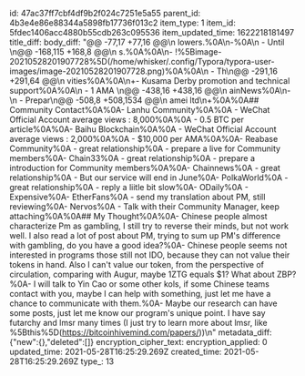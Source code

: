 id: 47ac37ff7cbf4df9b2f024c7251e5a55
parent_id: 4b3e4e86e88344a5898fb17736f013c2
item_type: 1
item_id: 5fdec1406acc4880b55cdb263c095536
item_updated_time: 1622218181497
title_diff: 
body_diff: "@@ -77,17 +77,16 @@\\n lowers.%0A\\n-%0A\\n - Until \\n@@ -168,115 +168,8 @@\\n s.%0A%0A\\n-  !%5Bimage-20210528201907728%5D(/home/whisker/.config/Typora/typora-user-images/image-20210528201907728.png)%0A%0A\\n - Th\\n@@ -291,16 +291,64 @@\\n vities%0A%0A\\n+- Kusama Derby promotion and technical support%0A%0A\\n - 1 AMA \\n@@ -438,16 +438,16 @@\\n ainNews%0A\\n-\\n - Prepar\\n@@ -508,8 +508,1534 @@\\n amei ltd\\n+%0A%0A## Community Contact%0A%0A- Lanhu Community%0A%0A  - WeChat Official Account average views : 8,000%0A%0A  - 0.5 BTC per article%0A%0A- Baihu Blockchain%0A%0A  - WeChat Official Account average views : 2,000%0A%0A  - $10,000 per AMA%0A%0A- Reabase Community%0A  - great relationship%0A  - prepare a live for Community members%0A- Chain33%0A  - great relationship%0A  - prepare a introduction for Community members%0A%0A- Chainnews%0A  - great relationship%0A  - But our service will end in June%0A- PolkaWorld%0A  - great relationship%0A  - reply a liitle bit slow%0A- ODaily%0A  - Expensive%0A- EtherFans%0A  - send my translation about PM, still reviewing%0A- Nervos%0A  - Talk with their Community Manager, keep attaching%0A%0A## My Thought%0A%0A- Chinese people almost characterize Pm as gambling, I still try to reverse their minds, but not work well. I also read a lot of post about PM, trying to sum up PM's difference with gambling, do you have a good idea?%0A- Chinese people seems not interested in programs those still not IDO, because they can not value their tokens in hand. Also I can't value our token, from the perspective of circulation, comparing with Augur, maybe 1ZTG equals $1? What about ZBP?%0A- I will talk to Yin Cao or some other kols, if some Chinese teams contact with you, maybe I can help with something, just let me have a chance to communicate with them.%0A- Maybe our research can have some posts, just let me know our program's unique point. I have say futarchy and lmsr many times (I just try to learn more about lmsr, like %5Bthis%5D(https://bitcoinhivemind.com/papers/))\\n"
metadata_diff: {"new":{},"deleted":[]}
encryption_cipher_text: 
encryption_applied: 0
updated_time: 2021-05-28T16:25:29.269Z
created_time: 2021-05-28T16:25:29.269Z
type_: 13